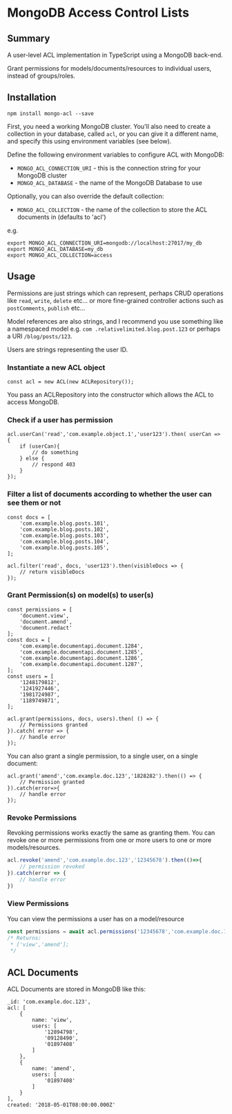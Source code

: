# MongoDB Access Control Lists
## Summary
A user-level ACL implementation in TypeScript using a MongoDB back-end.

Grant permissions for models/documents/resources to individual users, instead of groups/roles.

## Installation

```
npm install mongo-acl --save
```

First, you need a working MongoDB cluster. You'll also need to create a collection in your database, called `acl`, or
 you can give it a different name, and specify this using environment variables (see below).

Define the following environment variables to configure ACL with MongoDB:
- `MONGO_ACL_CONNECTION_URI` - this is the connection string for your MongoDB cluster
- `MONGO_ACL_DATABASE` - the name of the MongoDB Database to use

Optionally, you can also override the default collection:
- `MONGO_ACL_COLLECTION` - the name of the collection to store the ACL documents in (defaults to 'acl')

e.g.
```
export MONGO_ACL_CONNECTION_URI=mongodb://localhost:27017/my_db
export MONGO_ACL_DATABASE=my_db
export MONGO_ACL_COLLECTION=access
```

## Usage

Permissions are just strings which can represent, perhaps CRUD operations like `read`, `write`, `delete` etc... or 
more fine-grained controller actions such as `postComments`, `publish` etc...

Model references are also strings, and I recommend you use something like a namespaced model e.g. `com
.relativelimited.blog.post.123` or perhaps a URI `/blog/posts/123`.

Users are strings representing the user ID.

### Instantiate a new ACL object
```
const acl = new ACL(new ACLRepository());
```
You pass an ACLRepository into the constructor which allows the ACL to access MongoDB. 

### Check if a user has permission
```$js
acl.userCan('read','com.example.object.1','user123').then( userCan => {
    if (userCan){
        // do something
    } else {
        // respond 403
    }
});
```

### Filter a list of documents according to whether the user can see them or not
```$js
const docs = [
    'com.example.blog.posts.101',
    'com.example.blog.posts.102',
    'com.example.blog.posts.103',
    'com.example.blog.posts.104',
    'com.example.blog.posts.105',
];

acl.filter('read', docs, 'user123').then(visibleDocs => {
    // return visibleDocs
});
```

### Grant Permission(s) on model(s) to user(s)
```
const permissions = [
    'document.view',
    'document.amend',
    'document.redact'
];
const docs = [
    'com.example.documentapi.document.1284',
    'com.example.documentapi.document.1285',
    'com.example.documentapi.document.1286',
    'com.example.documentapi.document.1287',
];
const users = [
    '1248179812',
    '1241927446',
    '1981724987',
    '1189749871',
];

acl.grant(permissions, docs, users).then( () => {
    // Permissions granted
}).catch( error => {
    // handle error
});
```
You can also grant a single permission, to a single user, on a single document:
```
acl.grant('amend','com.example.doc.123','1828282').then(() => {
    // Permission granted
}).catch(error=>{
    // handle error
});
```

### Revoke Permissions
Revoking permissions works exactly the same as granting them. You can revoke one or more permissions from one or more
 users to one or more models/resources.
 
```typescript
acl.revoke('amend','com.example.doc.123','12345678').then(()=>{
    // permission revoked
}).catch(error => {
    // handle error
})
```

### View Permissions
You can view the permissions a user has on a model/resource
```typescript
const permissions = await acl.permissions('12345678','com.example.doc.123');
/* Returns:
 * ['view','amend'];
 */
```

## ACL Documents

ACL Documents are stored in MongoDB like this:
```
_id: 'com.example.doc.123',
acl: [
    {
        name: 'view',
        users: [
            '12894798',
            '09128490',
            '01897408'
        ]
    },
    {
        name: 'amend',
        users: [
            '01897408'
        ]
    }
],
created: '2018-05-01T08:00:00.000Z'
```